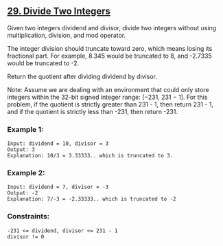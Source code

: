 ## [29. Divide Two Integers](https://leetcode.com/problems/divide-two-integers/description/)

Given two integers dividend and divisor, divide two integers without using multiplication, division, and mod operator.

The integer division should truncate toward zero, which means losing its fractional part. For example, 8.345 would be truncated to 8, and -2.7335 would be truncated to -2.

Return the quotient after dividing dividend by divisor.

Note: Assume we are dealing with an environment that could only store integers within the 32-bit signed integer range: [−231, 231 − 1]. For this problem, if the quotient is strictly greater than 231 - 1, then return 231 - 1, and if the quotient is strictly less than -231, then return -231.

 

### Example 1:
```
Input: dividend = 10, divisor = 3
Output: 3
Explanation: 10/3 = 3.33333.. which is truncated to 3.
```
### Example 2:
```
Input: dividend = 7, divisor = -3
Output: -2
Explanation: 7/-3 = -2.33333.. which is truncated to -2
```
 

### Constraints:
```
-231 <= dividend, divisor <= 231 - 1
divisor != 0
```